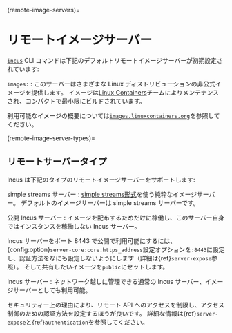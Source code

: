(remote-image-servers)=
# リモートイメージサーバー


[`incus`](incus.md) CLI コマンドは下記のデフォルトリモートイメージサーバーが初期設定されています:

`images:`
: このサーバーはさまざまな Linux ディストリビューションの非公式イメージを提供します。
  イメージは[Linux Containers](https://linuxcontainers.org/)チームによりメンテナンスされ、コンパクトで最小限にビルドされています。

  利用可能なイメージの概要については[`images.linuxcontainers.org`](https://images.linuxcontainers.org)を参照してください。

(remote-image-server-types)=
## リモートサーバータイプ

Incus は下記のタイプのリモートイメージサーバーをサポートします:

simple streams サーバー
: [simple streams形式](https://git.launchpad.net/simplestreams/tree/)を使う純粋なイメージサーバー。
  デフォルトのイメージサーバーは simple streams サーバーです。

公開 Incus サーバー
: イメージを配布するためだけに稼働し、このサーバー自身ではインスタンスを稼働しない Incus サーバー。

  Incus サーバーをポート 8443 で公開で利用可能にするには、{config:option}`server-core:core.https_address`設定オプションを`:8443`に設定し、認証方法をなにも設定しないようにします（詳細は{ref}`server-expose`参照）。
  そして共有したいイメージを`public`にセットします。

Incus サーバー
: ネットワーク越しに管理できる通常の Incus サーバー、イメージサーバーとしても利用可能。

  セキュリティー上の理由により、リモート API へのアクセスを制限し、アクセス制御のための認証方法を設定するほうが良いです。
  詳細な情報は{ref}`server-expose`と{ref}`authentication`を参照してください。
